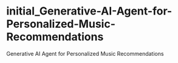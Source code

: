 # initial_Generative-AI-Agent-for-Personalized-Music-Recommendations
Generative AI Agent for Personalized Music Recommendations
